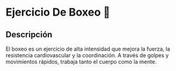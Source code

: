 # Ejercicio De Boxeo :punch:
## Descripción
El boxeo es un ejercicio de alta intensidad que mejora la fuerza, la resistencia cardiovascular y la coordinación. A través de golpes y movimientos rápidos, trabaja tanto el cuerpo como la mente.
